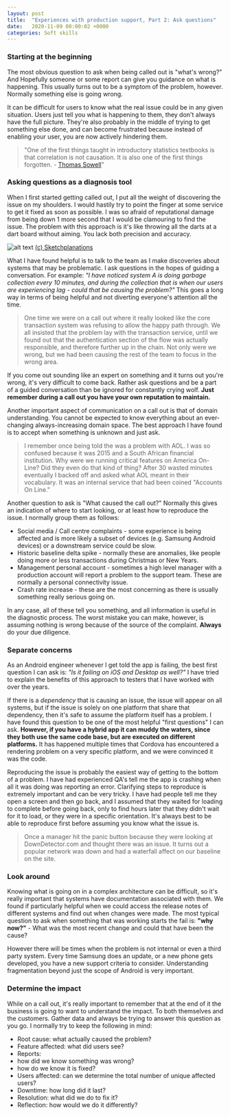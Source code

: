 ```yaml
---
layout: post
title:  "Experiences with production support, Part 2: Ask questions"
date:   2020-11-09 00:00:02 +0000
categories: Soft skills
---
```


### Starting at the beginning

The most obvious question to ask when being called out is "what's wrong?" And Hopefully someone or some report can give you guidance on what is happening. This usually turns out to be a symptom of the problem, however. Normally something else is going wrong.

It can be difficult for users to know what the real issue could be in any given situation. Users just tell you what is happening to them, they don't always have the full picture. They're also probably in the middle of trying to get something else done, and can become frustrated because instead of enabling your user, you are now actively hindering them.

> "One of the first things taught in introductory statistics textbooks is that correlation is not causation. It is also one of the first things forgotten. - [Thomas Sowell][CAUSE]"

### Asking questions as a diagnosis tool

When I first started getting called out, I put all the weight of discovering the issue on my shoulders. I would hastily try to point the finger at some service to get it fixed as soon as possible. I was so afraid of reputational damage from being down 1 more second that I would be clamouring to find the issue. The problem with this approach is it's like throwing all the darts at a dart board without aiming. You lack both precision and accuracy.

![alt text][SKETCH]
[(c) Sketchplanations][PRECISION]

What I have found helpful is to talk to the team as I make discoveries about systems that may be problematic. I ask questions in the hopes of guiding a conversation. For example: *"I have noticed system A is doing garbage collection every 10 minutes, and during the collection that is when our users are experiencing lag - could that be causing the problem?"* This goes a long way in terms of being helpful and not diverting everyone's attention all the time.

> One time we were on a call out where it really looked like the core transaction system was refusing to allow the happy path through. We all insisted that the problem lay with the transaction service, until we found out that the authentication section of the flow was actually responsible, and therefore further up in the chain. Not only were we wrong, but we had been causing the rest of the team to focus in the wrong area.

If you come out sounding like an expert on something and it turns out you're wrong, it's very difficult to come back. Rather ask questions and be a part of a guided conversation than be ignored for constantly crying wolf. **Just remember during a call out you have your own reputation to maintain.**

Another important aspect of communication on a call out is that of domain understanding. You cannot be expected to know everything about an ever-changing always-increasing domain space. The best approach I have found is to accept when something is unknown and just ask.

> I remember once being told the was a problem with AOL. I was so confused because it was 2015 and a South African financial institution. Why were we running critical features on America On-Line? Did they even do that kind of thing? After 30 wasted minutes eventually I backed off and asked what AOL meant in their vocabulary. It was an internal service that had been coined "Accounts On Line."

Another question to ask is "What caused the call out?" Normally this gives an indication of where to start looking, or at least how to reproduce the issue. I normally group them as follows:
 - Social media / Call centre complaints - some experience is being affected and is more likely a subset of devices (e.g. Samsung Android devices) or a downstream service could be slow.
 - Historic baseline delta spike - normally these are anomalies, like people doing more or less transactions during Christmas or New Years.
 - Management personal account - sometimes a high level manager with a production account will report a problem to the support team. These are normally a personal connectivity issue.
 - Crash rate increase - these are the most concerning as there is usually something really serious going on.

In any case, all of these tell you something, and all information is useful in the diagnostic process. The worst mistake you can make, however, is assuming nothing is wrong because of the source of the complaint. **Always** do your due diligence.

### Separate concerns

As an Android engineer whenever I get told the app is failing, the best first question I can ask is: *"Is it failing on iOS and Desktop as well?"* I have tried to explain the benefits of this approach to testers that I have worked with over the years.

If there is a *dependency* that is causing an issue, the issue will appear on all systems, but if the issue is solely on one platform that share that dependency, then it's safe to assume the platform itself has a problem. I have found this question to be one of the most helpful "first questions" I can ask. **However, if you have a hybrid app it can muddy the waters, since they both use the same code base, but are executed on different platforms.** It has happened multiple times that Cordova has encountered a rendering problem on a very specific platform, and we were convinced it was the code.


Reproducing the issue is probably the easiest way of getting to the bottom of a problem. I have had experienced QA's tell me the app is crashing when all it was doing was reporting an error. Clarifying steps to reproduce is extremely important and can be very tricky. I have had people tell me they open a screen and then go back, and I assumed that they waited for loading to complete before going back, only to find hours later that they didn't wait for it to load, or they were in a specific orientation. It's always best to be able to reproduce first before assuming you know what the issue is.

 > Once a manager hit the panic button because they were looking at DownDetector.com and thought there was an issue. It turns out a popular network was down and had a waterfall affect on our baseline on the site.

### Look around

Knowing what is going on in a complex architecture can be difficult, so it's really important that systems have documentation associated with them. We found if particularly helpful when we could access the release notes of different systems and find out when changes were made. The most typical question to ask when something that was working starts the fail is: **"why now?"** - What was the most recent change and could that have been the cause?


However there will be times when the problem is not internal or even a third party system. Every time Samsung does an update, or a new phone gets developed, you have a new support criteria to consider. Understanding fragmentation beyond just the scope of Android is very important.

### Determine the impact

While on a call out, it's really important to remember that at the end of it the business is going to want to understand the impact. To both themselves and the customers. Gather data and always be trying to answer this question as you go. I normally try to keep the following in mind:

- Root cause: what actually caused the problem?
- Feature affected: what did users see?
- Reports:
 - how did we know something was wrong?
 - how do we know it is fixed?
- Users affected: can we determine the total number of unique affected users?
- Downtime: how long did it last?
- Resolution: what did we do to fix it?
- Reflection: how would we do it differently?



[CAUSE]: https://www.quotemaster.org/q0695e82f492f6f87510558b1e9bda9a9
[PRECISION]: https://sketchplanations.com/accuracy-and-precision
[SKETCH]: https://images.prismic.io/sketchplanations/5e043464-5a79-4ab4-b55c-5f8841e36b14_178581407694.jpg?auto=format&ixlib=react-9.0.2&w=1246 "sketchplanations"
